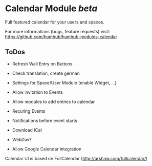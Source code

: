 Calendar Module *beta*
======================

Full featured calendar for your users and spaces.

For more informations (bugs, feature requests) visit:
<https://github.com/humhub/humhub-modules-calendar>


## ToDos

- Refresh Wall Entry on Buttons
- Check translation, create german 


- Settings for Space/User Module (enable Widget, ...)
- Allow invitation to Events
- Allow modules to add entries to calendar
- Recuring Events
- Notifications before event starts
- Download ICal 
- WebDav?
- Allow Google Calendar integration


Calendar UI is based on FullCalendar (http://arshaw.com/fullcalendar/)

